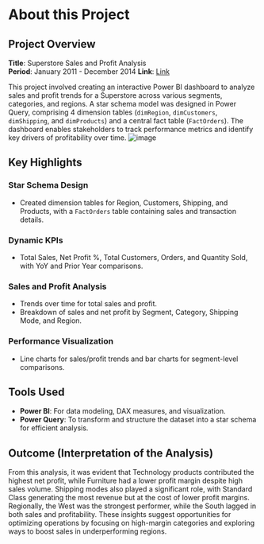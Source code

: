 # About this Project

## Project Overview

**Title**: Superstore Sales and Profit Analysis  
**Period**: January 2011 - December 2014
**Link**: [Link](https://app.powerbi.com/view?r=eyJrIjoiZmNmYjRmM2QtMzc3MS00ZDM4LTk4NzAtY2E2NzBiMGI2NWJjIiwidCI6IjhiYjA1YjAwLTdmNDgtNDc4NS05NjgwLTkzYjgwYTM0NTVhNSJ9)


This project involved creating an interactive Power BI dashboard to analyze sales and profit trends for a Superstore across various segments, categories, and regions. A star schema model was designed in Power Query, comprising 4 dimension tables (`dimRegion`, `dimCustomers`, `dimShipping`, and `dimProducts`) and a central fact table (`FactOrders`). The dashboard enables stakeholders to track performance metrics and identify key drivers of profitability over time.
![image](https://github.com/user-attachments/assets/266c7a33-ce64-4e10-999c-e666ea89f080)


## Key Highlights

### Star Schema Design
- Created dimension tables for Region, Customers, Shipping, and Products, with a `FactOrders` table containing sales and transaction details.

### Dynamic KPIs
- Total Sales, Net Profit %, Total Customers, Orders, and Quantity Sold, with YoY and Prior Year comparisons.

### Sales and Profit Analysis
- Trends over time for total sales and profit.
- Breakdown of sales and net profit by Segment, Category, Shipping Mode, and Region.

### Performance Visualization
- Line charts for sales/profit trends and bar charts for segment-level comparisons.

## Tools Used
- **Power BI**: For data modeling, DAX measures, and visualization.
- **Power Query**: To transform and structure the dataset into a star schema for efficient analysis.

## Outcome (Interpretation of the Analysis)
From this analysis, it was evident that Technology products contributed the highest net profit, while Furniture had a lower profit margin despite high sales volume. Shipping modes also played a significant role, with Standard Class generating the most revenue but at the cost of lower profit margins. Regionally, the West was the strongest performer, while the South lagged in both sales and profitability. These insights suggest opportunities for optimizing operations by focusing on high-margin categories and exploring ways to boost sales in underperforming regions.

